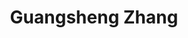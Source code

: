 ---
# Display name
title: Guangsheng Zhang

# Full name (for SEO)
first_name: Guangsheng
last_name: Zhang

# Username (this should match the folder name)
authors:
  - Guangsheng_Zhang

# Is this the primary user of the site?
superuser: false

# Role/position
role: Postdoctoral Research Associate 

# Organizations/Affiliations
organizations:
  - name: University of Technology Sydney
    url: 'https://scholar.google.com/citations?user=k5HAXuIAAAAJ'

# Short bio (displayed in user profile at end of posts)
bio: Mr Guangsheng Zhang is an Research Associate at the University of Technology Sydney, specializing in trustworthy AI, security, safety and privacy, computer vision, and deep learning.

interests:
  - Trustworthy AI
  - Security, safety and privacy
  - Computer vision

education:
  courses:
    - course: "Ph.D. Candidate in Computer Science"
      institution: "University of Technology Sydney"
      year: Expected 2025

# Social/Academic Networking
# For available icons, see: https://docs.hugoblox.com/getting-started/page-builder/#icons
#   For an email link, use "fas" icon pack, "envelope" icon, and a link in the
#   form "mailto:your-email@example.com" or "#contact" for contact widget.
social:
  - icon: envelope
    icon_pack: fas
    link: "mailto:Guangsheng.Zhang@uts.edu.au"
  - icon: google-scholar
    icon_pack: ai
    link: "https://scholar.google.com/citations?user=k5HAXuIAAAAJ"
  - icon: orcid
    icon_pack: ai
    link: "https://orcid.org/0000-0002-9776-0529"
# Link to a PDF of your resume/CV from the About widget.
# To enable, copy your resume/CV to `static/files/cv.pdf` and uncomment the lines below.
# - icon: cv
#   icon_pack: ai
#   link: files/cv.pdf

# Enter email to display Gravatar (if Gravatar enabled in Config)
email: ''

# Organizational groups that you belong to (for People widget)
#   Set this to `[]` or comment out if you are not using People widget.
# avatar: "Zhang.jpg"

user_groups:
  - Academic Staff
---